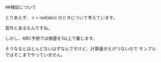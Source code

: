 ##検証について

とりあえず、
c > rad(abc)
のときについて考えています。

意外とあるもんですね。

しかし、ABC予想では根基を1以上で乗じます。

そうなるとほとんどないはずなんですけど、計算量がえげつないので
サンプルではそこまでやっていません。
